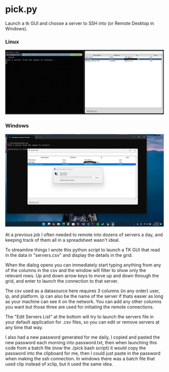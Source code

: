 # pick.py

Launch a tk GUI and choose a server to SSH into (or Remote Desktop in Windows).

### Linux
![Screenshot](screenshot.png)

### Windows
![Screenshot](screenshot-windows.jpg)

At a previous job I often needed to remote into dozens of servers a day, and keeping track of them all in a spreadsheet wasn't ideal.

To streamline things I wrote this python script to launch a TK GUI that read in the data in "servers.csv" and display the details in the grid.

When the dialog opens you can immediately start typing anything from any of the columns in the csv and the window will filter to show only the relevant rows. Up and down arrow keys to move up and down through the grid, and enter to launch the connection to that server.

The csv used as a datasource here requires 3 columns (in any order) user, ip, and platform. ip can also be the name of the server if thats easier as long as your machine can see it on the network. You can add any other columns you want but those three are used for initiating the remote connections.

The "Edit Servers List" at the bottom will try to launch the servers file in your default application for .csv files, so you can edit or remove servers at any time that way.

I also had a new password generated for me daily, I copied and pasted the new password each morning into password.txt, then when launching this code from a batch file (now the ./pick bash script) it would copy the password into the clipboard for me, then I could just paste in the password when making the ssh connection. In windows there was a batch file that used clip instead of xclip, but it used the same idea.
